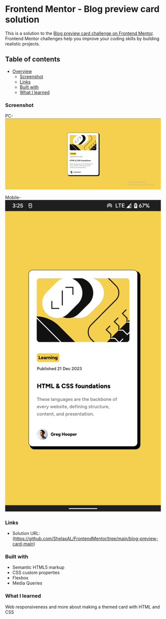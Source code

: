 # Frontend Mentor - Blog preview card solution

This is a solution to the [Blog preview card challenge on Frontend Mentor](https://www.frontendmentor.io/challenges/blog-preview-card-ckPaj01IcS). Frontend Mentor challenges help you improve your coding skills by building realistic projects.

## Table of contents

- [Overview](#overview)
  - [Screenshot](#screenshot)
  - [Links](#links)
  - [Built with](#built-with)
  - [What I learned](#what-i-learned)

### Screenshot
PC-
![](./screenshots/pc.png)  

Mobile-
![](./screenshots/mobile.png)  

### Links

- Solution URL:(https://github.com/ShelasAL/FrontendMentor/tree/main/blog-preview-card-main)
<!-- - Live Site URL:(https://your-live-site-url.com) -->

### Built with

- Semantic HTML5 markup
- CSS custom properties
- Flexbox
- Media Queries

### What I learned

Web responsiveness and more about making a themed card with HTML and CSS
